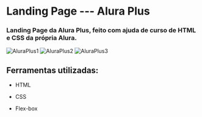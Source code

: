 # Landing Page --- Alura Plus
### Landing Page da Alura Plus, feito com ajuda de curso de HTML e CSS da própria Alura.
![AluraPlus1](https://github.com/Quezad4/landing-page-alura-plus/assets/105978156/87eb0fcf-35e8-48ec-add0-1af62bc1ac3c)
![AluraPlus2](https://github.com/Quezad4/landing-page-alura-plus/assets/105978156/0ddc07a4-0a8d-4443-b625-d8666413617e)
![AluraPlus3](https://github.com/Quezad4/landing-page-alura-plus/assets/105978156/5197cbc4-2f5c-4804-8962-5c11fea28adb)

## Ferramentas utilizadas:

* HTML

* CSS

* Flex-box

